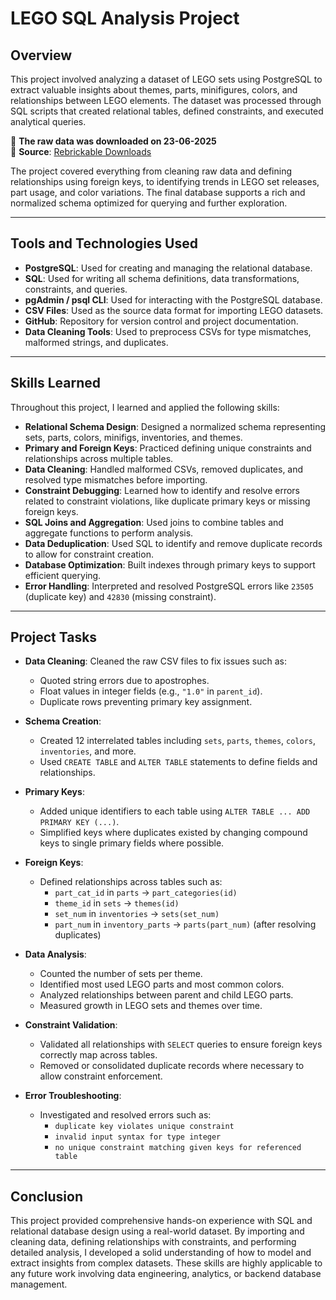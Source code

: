 # LEGO SQL Analysis Project

## Overview
This project involved analyzing a dataset of LEGO sets using PostgreSQL to extract valuable insights about themes, parts, minifigures, colors, and relationships between LEGO elements. The dataset was processed through SQL scripts that created relational tables, defined constraints, and executed analytical queries.

📅 **The raw data was downloaded on 23-06-2025**  
🔗 **Source**: [Rebrickable Downloads](https://rebrickable.com/downloads/)

The project covered everything from cleaning raw data and defining relationships using foreign keys, to identifying trends in LEGO set releases, part usage, and color variations. The final database supports a rich and normalized schema optimized for querying and further exploration.

---

## Tools and Technologies Used

- **PostgreSQL**: Used for creating and managing the relational database.
- **SQL**: Used for writing all schema definitions, data transformations, constraints, and queries.
- **pgAdmin / psql CLI**: Used for interacting with the PostgreSQL database.
- **CSV Files**: Used as the source data format for importing LEGO datasets.
- **GitHub**: Repository for version control and project documentation.
- **Data Cleaning Tools**: Used to preprocess CSVs for type mismatches, malformed strings, and duplicates.

---

## Skills Learned

Throughout this project, I learned and applied the following skills:

- **Relational Schema Design**: Designed a normalized schema representing sets, parts, colors, minifigs, inventories, and themes.
- **Primary and Foreign Keys**: Practiced defining unique constraints and relationships across multiple tables.
- **Data Cleaning**: Handled malformed CSVs, removed duplicates, and resolved type mismatches before importing.
- **Constraint Debugging**: Learned how to identify and resolve errors related to constraint violations, like duplicate primary keys or missing foreign keys.
- **SQL Joins and Aggregation**: Used joins to combine tables and aggregate functions to perform analysis.
- **Data Deduplication**: Used SQL to identify and remove duplicate records to allow for constraint creation.
- **Database Optimization**: Built indexes through primary keys to support efficient querying.
- **Error Handling**: Interpreted and resolved PostgreSQL errors like `23505` (duplicate key) and `42830` (missing constraint).

---

## Project Tasks

- **Data Cleaning**: Cleaned the raw CSV files to fix issues such as:
  - Quoted string errors due to apostrophes.
  - Float values in integer fields (e.g., `"1.0"` in `parent_id`).
  - Duplicate rows preventing primary key assignment.

- **Schema Creation**:
  - Created 12 interrelated tables including `sets`, `parts`, `themes`, `colors`, `inventories`, and more.
  - Used `CREATE TABLE` and `ALTER TABLE` statements to define fields and relationships.

- **Primary Keys**:
  - Added unique identifiers to each table using `ALTER TABLE ... ADD PRIMARY KEY (...)`.
  - Simplified keys where duplicates existed by changing compound keys to single primary fields where possible.

- **Foreign Keys**:
  - Defined relationships across tables such as:
    - `part_cat_id` in `parts` → `part_categories(id)`
    - `theme_id` in `sets` → `themes(id)`
    - `set_num` in `inventories` → `sets(set_num)`
    - `part_num` in `inventory_parts` → `parts(part_num)` (after resolving duplicates)

- **Data Analysis**:
  - Counted the number of sets per theme.
  - Identified most used LEGO parts and most common colors.
  - Analyzed relationships between parent and child LEGO parts.
  - Measured growth in LEGO sets and themes over time.

- **Constraint Validation**:
  - Validated all relationships with `SELECT` queries to ensure foreign keys correctly map across tables.
  - Removed or consolidated duplicate records where necessary to allow constraint enforcement.

- **Error Troubleshooting**:
  - Investigated and resolved errors such as:
    - `duplicate key violates unique constraint`
    - `invalid input syntax for type integer`
    - `no unique constraint matching given keys for referenced table`

---

## Conclusion

This project provided comprehensive hands-on experience with SQL and relational database design using a real-world dataset. By importing and cleaning data, defining relationships with constraints, and performing detailed analysis, I developed a solid understanding of how to model and extract insights from complex datasets. These skills are highly applicable to any future work involving data engineering, analytics, or backend database management.
